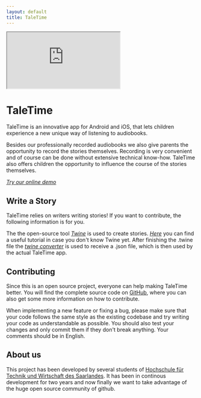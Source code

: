 ```yaml
---
layout: default
title: TaleTime
---
```


<div id="app" class="d-none d-md-block">
    <iframe src="https://tale-time.web.app"></iframe>
</div>


# TaleTime

TaleTime is an innovative app for Android and iOS, that lets children experience a new unique way of listening to audiobooks.

Besides our professionally recorded audiobooks we also give parents the opportunity to record the stories themselves. Recording is very convenient and of course can be done without extensive technical know-how. TaleTime also offers children the opportunity to influence the course of the stories themselves.

<!-- <div class="d-lg-none">
    <p class="lead">
        <a href="app">Try our online demo!</a>
    </p>
</div> -->
*[Try our online demo](https://tale-time.web.app/")*
<!-- <div class="container"> 
    <a href="https://tale-time.web.app/">Try the new Fancy App!</a>
</div> -->

## Write a Story

TaleTime relies on writers writing stories! If you want to contribute, the following information is for you.

The the open-source tool *[Twine](http://twinery.org)* is used to create stories. *[Here](https://twinery.org/wiki/twine2:guide)* you can find a useful tutorial in case you don't know Twine yet.
After finishing the .twine file the *[twine converter](https://github.com/TaleTime/Converter)* is used to receive a .json file, which is then used by the actual TaleTime app. 


## Contributing

Since this is an open source project, everyone can help making TaleTime better. You will find the complete source code on [GitHub](https://github.com/TaleTime/TaleTime), where you can also get some more information on how to contribute.

When implementing a new feature or fixing a bug, please make sure that your code follows the same style as the existing codebase and try writing your code as understandable as possible. You should also test your changes and only commit them if they don't break anything. Your comments should be in English.


## About us

This project has been developed by several students of [Hochschule für Technik und Wirtschaft des Saarlandes](http://www.htwsaar.de). It has been in continous development for two years and now finally we want to take advantage of the huge open source community of github.
